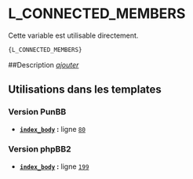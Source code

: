 # L_CONNECTED_MEMBERS


Cette variable est utilisable directement.

```html
{L_CONNECTED_MEMBERS}
```

##Description
[*ajouter*](https://fa-tvars.appspot.com/var/L_CONNECTED_MEMBERS)

## Utilisations dans les templates

### Version PunBB
* __[`index_body`](../tpl/var/punbb/index_body.md#readme) :__ ligne [`80`](../tpl/src/punbb/index_body.tpl#L80)

### Version phpBB2
* __[`index_body`](../tpl/var/subsilver/index_body.md#readme) :__ ligne [`199`](../tpl/src/subsilver/index_body.tpl#L199)